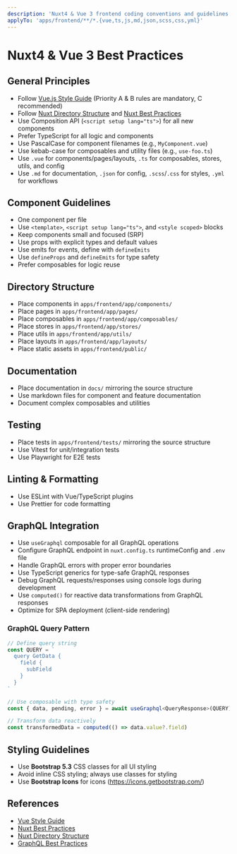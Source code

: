 ```yaml
---
description: 'Nuxt4 & Vue 3 frontend coding conventions and guidelines'
applyTo: 'apps/frontend/**/*.{vue,ts,js,md,json,scss,css,yml}'
---
```


# Nuxt4 & Vue 3 Best Practices

## General Principles
- Follow [Vue.js Style Guide](https://vuejs.org/style-guide/) (Priority A & B rules are mandatory, C recommended)
- Follow [Nuxt Directory Structure](https://nuxt.com/docs/guide/directory-structure) and [Nuxt Best Practices](https://nuxt.com/docs/guide/concepts/best-practices)
- Use Composition API (`<script setup lang="ts">`) for all new components
- Prefer TypeScript for all logic and components
- Use PascalCase for component filenames (e.g., `MyComponent.vue`)
- Use kebab-case for composables and utility files (e.g., `use-foo.ts`)
- Use `.vue` for components/pages/layouts, `.ts` for composables, stores, utils, and config
- Use `.md` for documentation, `.json` for config, `.scss`/`.css` for styles, `.yml` for workflows

## Component Guidelines
- One component per file
- Use `<template>`, `<script setup lang="ts">`, and `<style scoped>` blocks
- Keep components small and focused (SRP)
- Use props with explicit types and default values
- Use emits for events, define with `defineEmits`
- Use `defineProps` and `defineEmits` for type safety
- Prefer composables for logic reuse

## Directory Structure
- Place components in `apps/frontend/app/components/`
- Place pages in `apps/frontend/app/pages/`
- Place composables in `apps/frontend/app/composables/`
- Place stores in `apps/frontend/app/stores/`
- Place utils in `apps/frontend/app/utils/`
- Place layouts in `apps/frontend/app/layouts/`
- Place static assets in `apps/frontend/public/`

## Documentation
- Place documentation in `docs/` mirroring the source structure
- Use markdown files for component and feature documentation
- Document complex composables and utilities

## Testing
- Place tests in `apps/frontend/tests/` mirroring the source structure
- Use Vitest for unit/integration tests
- Use Playwright for E2E tests

## Linting & Formatting
- Use ESLint with Vue/TypeScript plugins
- Use Prettier for code formatting

## GraphQL Integration
- Use `useGraphql` composable for all GraphQL operations
- Configure GraphQL endpoint in `nuxt.config.ts` runtimeConfig and `.env` file
- Handle GraphQL errors with proper error boundaries
- Use TypeScript generics for type-safe GraphQL responses
- Debug GraphQL requests/responses using console logs during development
- Use `computed()` for reactive data transformations from GraphQL responses
- Optimize for SPA deployment (client-side rendering)

### GraphQL Query Pattern
```typescript
// Define query string
const QUERY = `
  query GetData {
    field {
      subField
    }
  }
`

// Use composable with type safety
const { data, pending, error } = await useGraphql<QueryResponse>(QUERY)

// Transform data reactively
const transformedData = computed(() => data.value?.field)
```

## Styling Guidelines
- Use **Bootstrap 5.3** CSS classes for all UI styling
- Avoid inline CSS styling; always use classes for styling
- Use **Bootstrap Icons** for icons (https://icons.getbootstrap.com/)

## References
- [Vue Style Guide](https://vuejs.org/style-guide/)
- [Nuxt Best Practices](https://nuxt.com/docs/guide/concepts/best-practices)
- [Nuxt Directory Structure](https://nuxt.com/docs/guide/directory-structure)
- [GraphQL Best Practices](https://graphql.org/learn/best-practices/)
